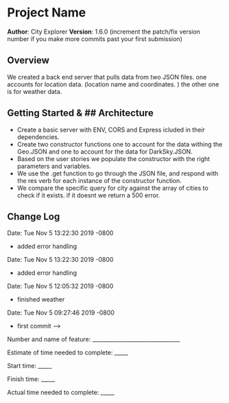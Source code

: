 # Project Name

**Author**: City Explorer
**Version**: 1.6.0 (increment the patch/fix version number if you make more commits past your first submission)

## Overview
We created a back end server that pulls data from two JSON files. one accounts for location data. (location name and coordinates. ) the other one is for weather data.

## Getting Started   & ## Architecture

- Create a basic server with ENV, CORS and Express icluded in their dependencies.
- Create two constructor functions one to account for the data withing the Geo.JSON and one to account for the data for DarkSky.JSON.
- Based on the user stories we populate the constructor with the right parameters and variables.
- We use the .get function to go through the JSON file,  and respond with the res verb for each instance of the constructor function.
- We compare the specific query for city against the array of cities to check if it exists. if it doesnt we return a 500 error.





## Change Log
Date:   Tue Nov 5 13:22:30 2019 -0800
- added error handling


Date:   Tue Nov 5 13:22:30 2019 -0800
- added error handling


Date:   Tue Nov 5 12:05:32 2019 -0800
- finished weather


Date:   Tue Nov 5 09:27:46 2019 -0800
- first commit
-->

Number and name of feature: ________________________________

Estimate of time needed to complete: _____

Start time: _____

Finish time: _____

Actual time needed to complete: _____